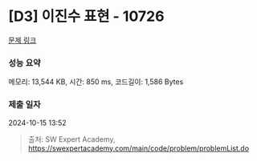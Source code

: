 # [D3] 이진수 표현 - 10726 

[문제 링크](https://swexpertacademy.com/main/code/problem/problemDetail.do?contestProbId=AXRSXf_a9qsDFAXS) 

### 성능 요약

메모리: 13,544 KB, 시간: 850 ms, 코드길이: 1,586 Bytes

### 제출 일자

2024-10-15 13:52



> 출처: SW Expert Academy, https://swexpertacademy.com/main/code/problem/problemList.do